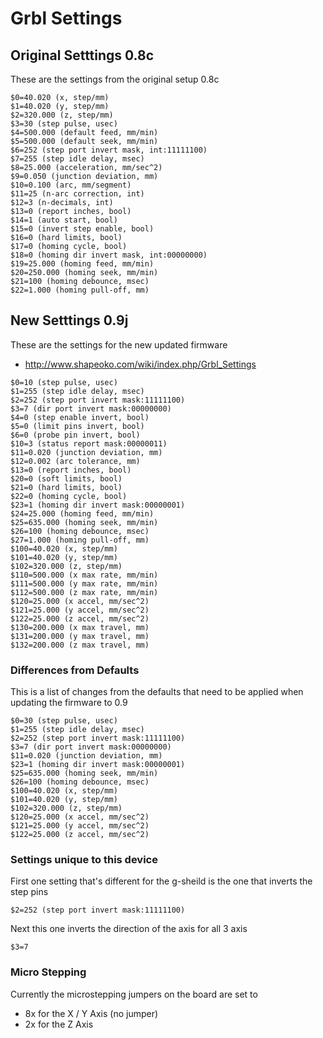 # Grbl Settings

## Original Setttings 0.8c

These are the settings from the original setup 0.8c
```
$0=40.020 (x, step/mm)
$1=40.020 (y, step/mm)
$2=320.000 (z, step/mm)
$3=30 (step pulse, usec)
$4=500.000 (default feed, mm/min)
$5=500.000 (default seek, mm/min)
$6=252 (step port invert mask, int:11111100)
$7=255 (step idle delay, msec)
$8=25.000 (acceleration, mm/sec^2)
$9=0.050 (junction deviation, mm)
$10=0.100 (arc, mm/segment)
$11=25 (n-arc correction, int)
$12=3 (n-decimals, int)
$13=0 (report inches, bool)
$14=1 (auto start, bool)
$15=0 (invert step enable, bool)
$16=0 (hard limits, bool)
$17=0 (homing cycle, bool)
$18=0 (homing dir invert mask, int:00000000)
$19=25.000 (homing feed, mm/min)
$20=250.000 (homing seek, mm/min)
$21=100 (homing debounce, msec)
$22=1.000 (homing pull-off, mm)
```

## New Setttings 0.9j

These are the settings for the new updated firmware

  * http://www.shapeoko.com/wiki/index.php/Grbl_Settings

```
$0=10 (step pulse, usec)
$1=255 (step idle delay, msec)
$2=252 (step port invert mask:11111100)
$3=7 (dir port invert mask:00000000)
$4=0 (step enable invert, bool)
$5=0 (limit pins invert, bool)
$6=0 (probe pin invert, bool)
$10=3 (status report mask:00000011)
$11=0.020 (junction deviation, mm)
$12=0.002 (arc tolerance, mm)
$13=0 (report inches, bool)
$20=0 (soft limits, bool)
$21=0 (hard limits, bool)
$22=0 (homing cycle, bool)
$23=1 (homing dir invert mask:00000001)
$24=25.000 (homing feed, mm/min)
$25=635.000 (homing seek, mm/min)
$26=100 (homing debounce, msec)
$27=1.000 (homing pull-off, mm)
$100=40.020 (x, step/mm)
$101=40.020 (y, step/mm)
$102=320.000 (z, step/mm)
$110=500.000 (x max rate, mm/min)
$111=500.000 (y max rate, mm/min)
$112=500.000 (z max rate, mm/min)
$120=25.000 (x accel, mm/sec^2)
$121=25.000 (y accel, mm/sec^2)
$122=25.000 (z accel, mm/sec^2)
$130=200.000 (x max travel, mm)
$131=200.000 (y max travel, mm)
$132=200.000 (z max travel, mm)
```

### Differences from Defaults

This is a list of changes from the defaults that need to be applied when updating the firmware to 0.9

```
$0=30 (step pulse, usec)
$1=255 (step idle delay, msec)
$2=252 (step port invert mask:11111100)
$3=7 (dir port invert mask:00000000)
$11=0.020 (junction deviation, mm)
$23=1 (homing dir invert mask:00000001)
$25=635.000 (homing seek, mm/min)
$26=100 (homing debounce, msec)
$100=40.020 (x, step/mm)
$101=40.020 (y, step/mm)
$102=320.000 (z, step/mm)
$120=25.000 (x accel, mm/sec^2)
$121=25.000 (y accel, mm/sec^2)
$122=25.000 (z accel, mm/sec^2)
```

### Settings unique to this device

First one setting that's different for the g-sheild is the one that inverts the step pins
```
$2=252 (step port invert mask:11111100)
```

Next this one inverts the direction of the axis for all 3 axis
```
$3=7
```

### Micro Stepping

Currently the microstepping jumpers on the board are set to

  * 8x for the X / Y Axis (no jumper)
  * 2x for the Z Axis
